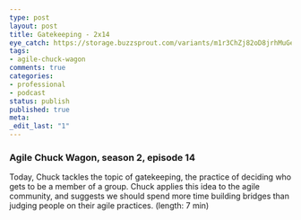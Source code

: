 ```yaml
---
type: post
layout: post
title: Gatekeeping - 2x14
eye_catch: https://storage.buzzsprout.com/variants/m1r3ChZj82oD8jrhMuGeUmgd/8d66eb17bb7d02ca4856ab443a78f2148cafbb129f58a3c81282007c6fe24ff2?.jpg
tags:
- agile-chuck-wagon
comments: true
categories:
- professional
- podcast
status: publish
published: true
meta:
_edit_last: "1"
---
```


### Agile Chuck Wagon, season 2, episode 14

Today, Chuck tackles the topic of gatekeeping, the practice of deciding who gets to be a member of a group. Chuck applies this idea to the agile community, and suggests we should spend more time building bridges than judging people on their agile practices. (length: 7 min)
